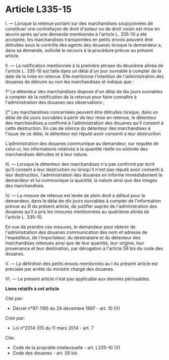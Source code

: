 # Article L335-15

I. ― Lorsque la retenue portant sur des marchandises soupçonnées de constituer une contrefaçon de droit d'auteur ou de droit
voisin est mise en œuvre après qu'une demande mentionnée à l'article L. 335-10 a été acceptée, les marchandises transportées
en petits envois peuvent être détruites sous le contrôle des agents des douanes lorsque le demandeur a, dans sa demande,
sollicité le recours à la procédure prévue au présent article. 

II. ― La notification mentionnée à la première phrase du deuxième alinéa de l'article L. 335-10 est faite dans un délai d'un
jour ouvrable à compter de la date de la mise en retenue. Elle mentionne l'intention de l'administration des douanes de
détruire ou non les marchandises et indique que : 

1° Le détenteur des marchandises dispose d'un délai de dix jours ouvrables à compter de la notification de la retenue pour
faire connaître à l'administration des douanes ses observations ; 

2° Les marchandises concernées peuvent être détruites lorsque, dans un délai de dix jours ouvrables à partir de leur mise en
retenue, le détenteur des marchandises a confirmé à l'administration des douanes qu'il consent à cette destruction. En cas de
silence du détenteur des marchandises à l'issue de ce délai, le détenteur est réputé avoir consenti à leur destruction. 

L'administration des douanes communique au demandeur, sur requête de celui-ci, les informations relatives à la quantité
réelle ou estimée des marchandises détruites et à leur nature. 

III. ― Lorsque le détenteur des marchandises n'a pas confirmé par écrit qu'il consent à leur destruction ou lorsqu'il n'est
pas réputé avoir consenti à leur destruction, l'administration des douanes en informe immédiatement le demandeur et lui
communique la quantité, la nature ainsi que des images des marchandises. 

IV. ― La mesure de retenue est levée de plein droit à défaut pour le demandeur, dans le délai de dix jours ouvrables à
compter de l'information prévue au III du présent article, de justifier auprès de l'administration des douanes qu'il a pris
les mesures mentionnées au quatrième alinéa de l'article L. 335-10. 

En vue de prendre ces mesures, le demandeur peut obtenir de l'administration des douanes communication des nom et adresse de
l'expéditeur, de l'importateur, du destinataire et du détenteur des marchandises retenues ainsi que de leur quantité, leur
origine, leur provenance et leur destination, par dérogation à l'article 59 bis du code des douanes. 

V. ― La définition des petits envois mentionnés au I du présent article est précisée par arrêté du ministre chargé des
douanes. 

VI. ― Le présent article n'est pas applicable aux denrées périssables.

**Liens relatifs à cet article**

_Cité par_:

  - Décret n°97-1195 du 24 décembre 1997 - art. 10 (V)

_Créé par_:

  - Loi n°2014-315 du 11 mars 2014 - art. 7

_Cite_:

  - Code de la propriété intellectuelle - art. L335-10 (V)
  - Code des douanes - art. 59 bis
